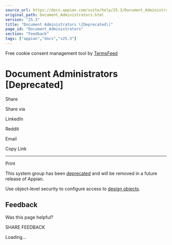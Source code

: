 ```yaml
---
source_url: https://docs.appian.com/suite/help/25.3/Document_Administrators.html
original_path: Document_Administrators.html
version: "25.3"
title: "Document Administrators \[Deprecated\]"
page_id: "Document_Administrators"
section: "Feedback"
tags: ["appian","docs","v25.3"]
---
```



Free cookie consent management tool by [TermsFeed](https://www.termsfeed.com/)

# Document Administrators \[Deprecated\]

Share

Share via

LinkedIn

Reddit

Email

Copy Link

* * *

Print

This system group has been [deprecated](Deprecated_Features.html) and will be removed in a future release of Appian.

Use object-level security to configure access to [design objects](design-objects.html).

## Feedback

Was this page helpful?

SHARE FEEDBACK

Loading...